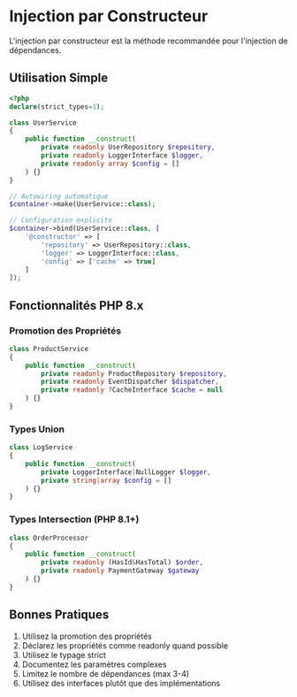 # Injection par Constructeur

L'injection par constructeur est la méthode recommandée pour l'injection de dépendances.

## Utilisation Simple

```php
<?php
declare(strict_types=1);

class UserService
{
    public function __construct(
        private readonly UserRepository $repository,
        private readonly LoggerInterface $logger,
        private readonly array $config = []
    ) {}
}

// Autowiring automatique
$container->make(UserService::class);

// Configuration explicite
$container->bind(UserService::class, [
    '@constructor' => [
        'repository' => UserRepository::class,
        'logger' => LoggerInterface::class,
        'config' => ['cache' => true]
    ]
]);
```

## Fonctionnalités PHP 8.x

### Promotion des Propriétés

```php
class ProductService
{
    public function __construct(
        private readonly ProductRepository $repository,
        private readonly EventDispatcher $dispatcher,
        private readonly ?CacheInterface $cache = null
    ) {}
}
```

### Types Union

```php
class LogService
{
    public function __construct(
        private LoggerInterface|NullLogger $logger,
        private string|array $config = []
    ) {}
}
```

### Types Intersection (PHP 8.1+)

```php
class OrderProcessor
{
    public function __construct(
        private readonly (HasId&HasTotal) $order,
        private readonly PaymentGateway $gateway
    ) {}
}
```

## Bonnes Pratiques

1. Utilisez la promotion des propriétés
2. Déclarez les propriétés comme readonly quand possible
3. Utilisez le typage strict
4. Documentez les paramètres complexes
5. Limitez le nombre de dépendances (max 3-4)
6. Utilisez des interfaces plutôt que des implémentations